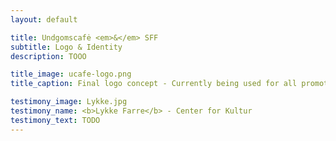 ```yaml
---
layout: default

title: Undgomscafė <em>&</em> SFF
subtitle: Logo & Identity
description: TOOO

title_image: ucafe-logo.png
title_caption: Final logo concept - Currently being used for all promotional purpouses

testimony_image: Lykke.jpg
testimony_name: <b>Lykke Farre</b> - Center for Kultur
testimony_text: TODO
---
```


